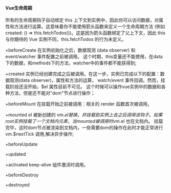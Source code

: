 #### Vue生命周期


所有的生命周期钩子自动绑定 this 上下文到实例中，因此你可以访问数据，对属性和方法进行运算。这意味着你不能使用箭头函数来定义一个生命周期方法 (例如 created: () => this.fetchTodos())。这是因为箭头函数绑定了父上下文，因此 this 与你期待的 Vue 实例不同，this.fetchTodos 的行为未定义。

+beforeCreate
在实例初始化之后，数据观测 (data observer) 和 event/watcher 事件配置之前被调用。
这个时期，this变量还不能使用，在data下的数据，和methods下的方法，watcher中的事件都不能获得到;

+created
实例已经创建完成之后被调用。在这一步，实例已完成以下的配置：数据观测(data observer)，属性和方法的运算， watch/event 事件回调。然而，挂载阶段还没开始，$el 属性目前不可见。
这个时候可以操作vue实例中的数据和各种方法，但是还不能对"dom"节点进行操作；

+beforeMount
在挂载开始之前被调用：相关的 render 函数首次被调用。

+mounted
el 被新创建的 vm.$el 替换，并挂载到实例上去之后调用该钩子。如果root实例挂载了一个文档内元素，当 mounted 被调用时 vm.$el 也在文档内。
挂载完毕，这时dom节点被渲染到文档内，一些需要dom的操作在此时才能正常进行
 vm.$nextTick 调用,解决异步操作;

+beforeUpdate

+updated

+activated
keep-alive 组件激活时调用。

+beforeDestroy

+destroyed